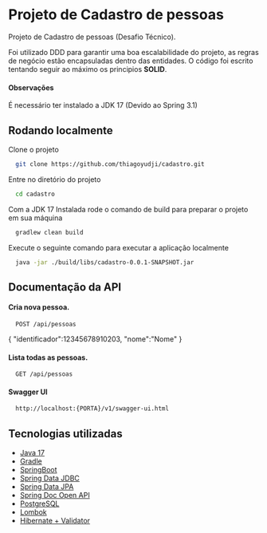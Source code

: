 # Projeto de Cadastro de pessoas
Projeto de Cadastro de pessoas (Desafio Técnico).

Foi utilizado DDD para garantir uma boa escalabilidade do projeto, as regras de negócio estão encapsuladas dentro das entidades. O código foi escrito tentando seguir ao máximo os principios **SOLID**.

#### Observações

É necessário ter instalado a JDK 17 (Devido ao Spring 3.1)

## Rodando localmente

Clone o projeto

```bash
  git clone https://github.com/thiagoyudji/cadastro.git
```

Entre no diretório do projeto

```bash
  cd cadastro
```
Com a JDK 17 Instalada rode o comando de build para preparar o projeto em sua máquina

```bash
  gradlew clean build
```

Execute o seguinte comando para executar a aplicação localmente

```bash
  java -jar ./build/libs/cadastro-0.0.1-SNAPSHOT.jar
```

## Documentação da API




#### Cria nova pessoa.

```http
  POST /api/pessoas
```

{
	"identificador":12345678910203,
	"nome":"Nome"
}

#### Lista todas as pessoas.
```http
  GET /api/pessoas
```

#### Swagger UI

```bash
  http://localhost:{PORTA}/v1/swagger-ui.html
```
## Tecnologias utilizadas

 - [Java 17](hhttps://www.oracle.com/java/technologies/javase/jdk17-archive-downloads.html)
 - [Gradle](https://gradle.org/)
 - [SpringBoot](https://spring.io/projects/spring-boot)
 - [Spring Data JDBC](https://spring.io/projects/spring-data-jdbc)
 - [Spring Data JPA](https://spring.io/projects/spring-data-jpa)
 - [Spring Doc Open API](https://springdoc.org/)
 - [PostgreSQL](https://www.postgresql.org/docs/)
 - [Lombok](https://projectlombok.org/)
 - [Hibernate + Validator](https://hibernate.org/validator/)

